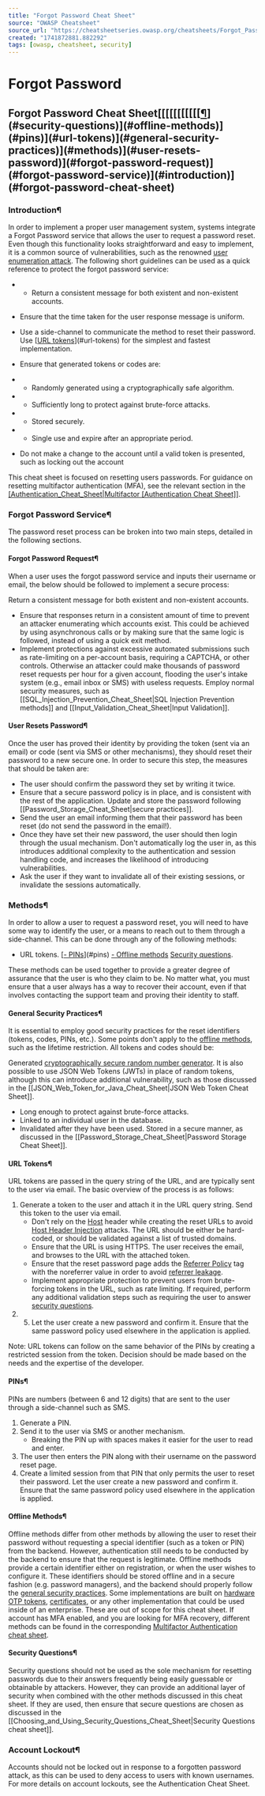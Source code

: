 ```yaml
---
title: "Forgot Password Cheat Sheet"
source: "OWASP Cheatsheet"
source_url: "https://cheatsheetseries.owasp.org/cheatsheets/Forgot_Password_Cheat_Sheet.html"
created: "1741872881.882292"
tags: [owasp, cheatsheet, security]
---
```

# Forgot Password

## Forgot Password Cheat Sheet[[[[[[[[[[[[¶](#account-lockout)](#security-questions)](#offline-methods)](#pins)](#url-tokens)](#general-security-practices)](#methods)](#user-resets-password)](#forgot-password-request)](#forgot-password-service)](#introduction)](#forgot-password-cheat-sheet)
### Introduction¶
In order to implement a proper user management system, systems integrate a Forgot Password service that allows the user to request a password reset.
Even though this functionality looks straightforward and easy to implement, it is a common source of vulnerabilities, such as the renowned [user enumeration attack](https://owasp.org/www-project-web-security-testing-guide/stable/4-Web_Application_Security_Testing/03-Identity_Management_Testing/04-Testing_for_Account_Enumeration_and_Guessable_User_Account.html).
The following short guidelines can be used as a quick reference to protect the forgot password service:

- - Return a consistent message for both existent and non-existent accounts.
- Ensure that the time taken for the user response message is uniform.
- Use a side-channel to communicate the method to reset their password.
Use [[URL tokens](#url-tokens)](#url-tokens) for the simplest and fastest implementation.
- Ensure that generated tokens or codes are:
- - Randomly generated using a cryptographically safe algorithm.
- - Sufficiently long to protect against brute-force attacks.
- - Stored securely.
- - Single use and expire after an appropriate period.

- Do not make a change to the account until a valid token is presented, such as locking out the account

This cheat sheet is focused on resetting users passwords. For guidance on resetting multifactor authentication (MFA), see the relevant section in the [[Authentication_Cheat_Sheet|Multifactor [Authentication Cheat Sheet]]](Multifactor_Authentication_Cheat_Sheet.html#resetting-mfa).
### Forgot Password Service¶
The password reset process can be broken into two main steps, detailed in the following sections.
#### Forgot Password Request¶
When a user uses the forgot password service and inputs their username or email, the below should be followed to implement a secure process:

Return a consistent message for both existent and non-existent accounts.
- Ensure that responses return in a consistent amount of time to prevent an attacker enumerating which accounts exist. This could be achieved by using asynchronous calls or by making sure that the same logic is followed, instead of using a quick exit method.
- Implement protections against excessive automated submissions such as rate-limiting on a per-account basis, requiring a CAPTCHA, or other controls. Otherwise an attacker could make thousands of password reset requests per hour for a given account, flooding the user's intake system (e.g., email inbox or SMS) with useless requests.
Employ normal security measures, such as [[SQL_Injection_Prevention_Cheat_Sheet|SQL Injection Prevention methods]] and [[Input_Validation_Cheat_Sheet|Input Validation]].

#### User Resets Password¶
Once the user has proved their identity by providing the token (sent via an email) or code (sent via SMS or other mechanisms), they should reset their password to a new secure one. In order to secure this step, the measures that should be taken are:

- The user should confirm the password they set by writing it twice.
- Ensure that a secure password policy is in place, and is consistent with the rest of the application.
Update and store the password following [[Password_Storage_Cheat_Sheet|secure practices]].
- Send the user an email informing them that their password has been reset (do not send the password in the email!).
- Once they have set their new password, the user should then login through the usual mechanism. Don't automatically log the user in, as this introduces additional complexity to the authentication and session handling code, and increases the likelihood of introducing vulnerabilities.
- Ask the user if they want to invalidate all of their existing sessions, or invalidate the sessions automatically.

### Methods¶
In order to allow a user to request a password reset, you will need to have some way to identify the user, or a means to reach out to them through a side-channel.
This can be done through any of the following methods:

- URL tokens.
[[- PINs](#pins)](#pins)
[- Offline methods](#offline-methods)
[Security questions](#security-questions).

These methods can be used together to provide a greater degree of assurance that the user is who they claim to be. No matter what, you must ensure that a user always has a way to recover their account, even if that involves contacting the support team and proving their identity to staff.
#### General Security Practices¶
It is essential to employ good security practices for the reset identifiers (tokens, codes, PINs, etc.). Some points don't apply to the [offline methods](#offline-methods), such as the lifetime restriction. All tokens and codes should be:

Generated [cryptographically secure random number generator](Cryptographic_Storage_Cheat_Sheet.html#secure-random-number-generation).
It is also possible to use JSON Web Tokens (JWTs) in place of random tokens, although this can introduce additional vulnerability, such as those discussed in the [[JSON_Web_Token_for_Java_Cheat_Sheet|JSON Web Token Cheat Sheet]].

- Long enough to protect against brute-force attacks.
- Linked to an individual user in the database.
- Invalidated after they have been used.
Stored in a secure manner, as discussed in the [[Password_Storage_Cheat_Sheet|Password Storage Cheat Sheet]].

#### URL Tokens¶
URL tokens are passed in the query string of the URL, and are typically sent to the user via email. The basic overview of the process is as follows:

1. Generate a token to the user and attach it in the URL query string.
Send this token to the user via email.
   - Don't rely on the [Host](https://developer.mozilla.org/en-US/docs/Web/HTTP/Headers/Host) header while creating the reset URLs to avoid [Host Header Injection](https://owasp.org/www-project-web-security-testing-guide/stable/4-Web_Application_Security_Testing/07-Input_Validation_Testing/17-Testing_for_Host_Header_Injection) attacks. The URL should be either be hard-coded, or should be validated against a list of trusted domains.
   - Ensure that the URL is using HTTPS.
The user receives the email, and browses to the URL with the attached token.
   - Ensure that the reset password page adds the [Referrer Policy](https://developer.mozilla.org/en-US/docs/Web/HTTP/Headers/Referrer-Policy) tag with the noreferrer value in order to avoid [referrer leakage](https://portswigger.net/kb/issues/00500400_cross-domain-referer-leakage).
   - Implement appropriate protection to prevent users from brute-forcing tokens in the URL, such as rate limiting.
If required, perform any additional validation steps such as requiring the user to answer [security questions](#security-questions).
5. 5. Let the user create a new password and confirm it. Ensure that the same password policy used elsewhere in the application is applied.

Note: URL tokens can follow on the same behavior of the PINs by creating a restricted session from the token. Decision should be made based on the needs and the expertise of the developer.
#### PINs¶
PINs are numbers (between 6 and 12 digits) that are sent to the user through a side-channel such as SMS.

1. Generate a PIN.
2. Send it to the user via SMS or another mechanism.
   - Breaking the PIN up with spaces makes it easier for the user to read and enter.
3. The user then enters the PIN along with their username on the password reset page.
4. Create a limited session from that PIN that only permits the user to reset their password.
Let the user create a new password and confirm it. Ensure that the same password policy used elsewhere in the application is applied.

#### Offline Methods¶
Offline methods differ from other methods by allowing the user to reset their password without requesting a special identifier (such as a token or PIN) from the backend. However, authentication still needs to be conducted by the backend to ensure that the request is legitimate. Offline methods provide a certain identifier either on registration, or when the user wishes to configure it.
These identifiers should be stored offline and in a secure fashion (e.g. password managers), and the backend should properly follow the [general security practices](#general-security-practices). Some implementations are built on [hardware OTP tokens](Multifactor_Authentication_Cheat_Sheet.html#hardware-otp-tokens), [certificates](Multifactor_Authentication_Cheat_Sheet.html#certificates), or any other implementation that could be used inside of an enterprise. These are out of scope for this cheat sheet.
If account has MFA enabled, and you are looking for MFA recovery, different methods can be found in the corresponding [Multifactor Authentication cheat sheet](Multifactor_Authentication_Cheat_Sheet.html#resetting-mfa).
#### Security Questions¶
Security questions should not be used as the sole mechanism for resetting passwords due to their answers frequently being easily guessable or obtainable by attackers. However, they can provide an additional layer of security when combined with the other methods discussed in this cheat sheet. If they are used, then ensure that secure questions are chosen as discussed in the [[Choosing_and_Using_Security_Questions_Cheat_Sheet|Security Questions cheat sheet]].
### Account Lockout¶
Accounts should not be locked out in response to a forgotten password attack, as this can be used to deny access to users with known usernames. For more details on account lockouts, see the Authentication Cheat Sheet.
